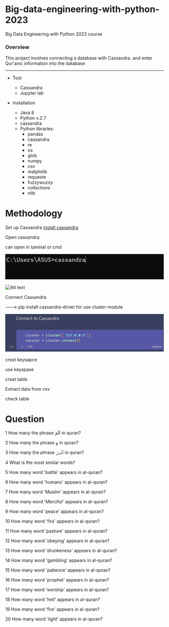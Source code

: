 # Big-data-engineering-with-python-2023
Big Data Engineering with Python 2023 course
### Overview
This project involves connecting a database with Cassandra.
and enter Qur'anic information into the database


-----


* Tool
    * Cassandra
    * Jupyter lab


* Installation
    * Java 8
    * Python v.2.7
    * cassandra
    * Python libraries:
        * pandas
        * cassandra
        * re
        * os
        * glob
        * numpy
        * csv
        * matplotib
        * requeste
        * fuzzywuzzy
        * collections
        * nltk

# Methodology

Set up Cassandra [ install cassandra]( https://phoenixnap.com/kb/install-cassandra-on-windows#ftoc-heading-4)

Open cassandra

can open in taminal or cmd

![Alt text](https://github.com/phqsuema123/big-data-engineering-with-python-2023/blob/main/image/Screenshot%202024-03-28%20101429.png?raw=true)

![Alt text](?raw=true)

Connect Cassandra


---> pip install cassandra-driver for use cluster module

![Alt text](https://github.com/phqsuema123/big-data-engineering-with-python-2023/blob/main/image/Screenshot%202024-03-28%20103913.png?raw=true)

creat keysapce



use keyspase

creat table

Extract data from csv

check table

# Question
1 How many  the phrase   الٓمٓ   in quran?

2 How many  the phrase وَ in quran?

3 How many  the phrase ٱلَّذِينَ in quran?

4 What is the most similar words?

5 How many  word 'battle' appears in al-quran?

6 How many  word 'humans' appears in al-quran?

7 How many  word 'Muslim' appears in al-quran?

8 How many  word 'Merciful' appears in al-quran?

9 How many  word 'peace' appears in al-quran?

10 How many  word 'fira' appears in al-quran?

11 How many  word 'pasture' appears in al-quran?

12 How many  word 'obeying' appears in al-quran?

13 How many  word 'drunkeness' appears in al-quran?

14 How many  word 'gambling' appears in al-quran?

15 How many  word 'patience' appears in al-quran?

16 How many  word 'prophet' appears in al-quran?

17 How many  word 'worship' appears in al-quran?

18 How many  word 'hell' appears in al-quran?

19 How many  word 'fire' appears in al-quran?

20 How many  word 'light' appears in al-quran?